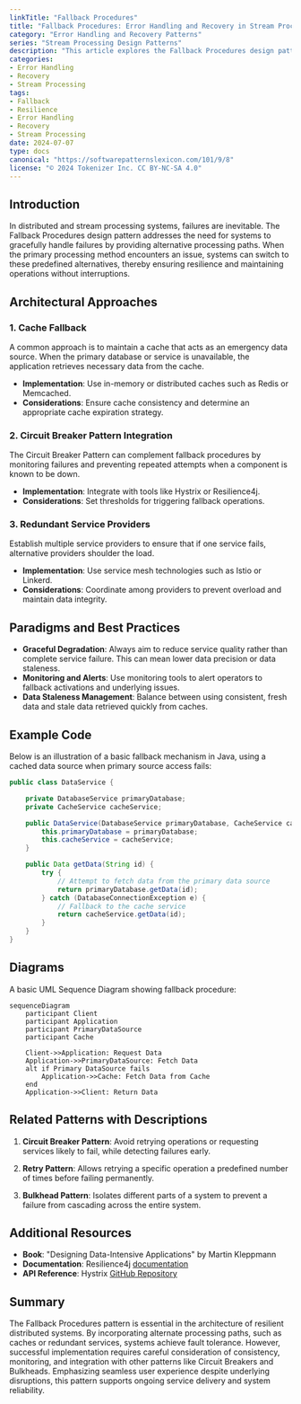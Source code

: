 ```yaml
---
linkTitle: "Fallback Procedures"
title: "Fallback Procedures: Error Handling and Recovery in Stream Processing"
category: "Error Handling and Recovery Patterns"
series: "Stream Processing Design Patterns"
description: "This article explores the Fallback Procedures design pattern, which outlines how to provide alternative processing paths when the primary processing fails, ensuring system resilience and continuous operation."
categories:
- Error Handling
- Recovery
- Stream Processing
tags:
- Fallback
- Resilience
- Error Handling
- Recovery
- Stream Processing
date: 2024-07-07
type: docs
canonical: "https://softwarepatternslexicon.com/101/9/8"
license: "© 2024 Tokenizer Inc. CC BY-NC-SA 4.0"
---
```


## Introduction

In distributed and stream processing systems, failures are inevitable. The Fallback Procedures design pattern addresses the need for systems to gracefully handle failures by providing alternative processing paths. When the primary processing method encounters an issue, systems can switch to these predefined alternatives, thereby ensuring resilience and maintaining operations without interruptions.

## Architectural Approaches

### 1. Cache Fallback

A common approach is to maintain a cache that acts as an emergency data source. When the primary database or service is unavailable, the application retrieves necessary data from the cache.

- **Implementation**: Use in-memory or distributed caches such as Redis or Memcached.
- **Considerations**: Ensure cache consistency and determine an appropriate cache expiration strategy.

### 2. Circuit Breaker Pattern Integration

The Circuit Breaker Pattern can complement fallback procedures by monitoring failures and preventing repeated attempts when a component is known to be down.

- **Implementation**: Integrate with tools like Hystrix or Resilience4j.
- **Considerations**: Set thresholds for triggering fallback operations.

### 3. Redundant Service Providers

Establish multiple service providers to ensure that if one service fails, alternative providers shoulder the load.

- **Implementation**: Use service mesh technologies such as Istio or Linkerd.
- **Considerations**: Coordinate among providers to prevent overload and maintain data integrity.

## Paradigms and Best Practices

- **Graceful Degradation**: Always aim to reduce service quality rather than complete service failure. This can mean lower data precision or data staleness.
- **Monitoring and Alerts**: Use monitoring tools to alert operators to fallback activations and underlying issues.
- **Data Staleness Management**: Balance between using consistent, fresh data and stale data retrieved quickly from caches.

## Example Code

Below is an illustration of a basic fallback mechanism in Java, using a cached data source when primary source access fails:

```java
public class DataService {

    private DatabaseService primaryDatabase;
    private CacheService cacheService;

    public DataService(DatabaseService primaryDatabase, CacheService cacheService) {
        this.primaryDatabase = primaryDatabase;
        this.cacheService = cacheService;
    }

    public Data getData(String id) {
        try {
            // Attempt to fetch data from the primary data source
            return primaryDatabase.getData(id);
        } catch (DatabaseConnectionException e) {
            // Fallback to the cache service
            return cacheService.getData(id);
        }
    }
}
```

## Diagrams

A basic UML Sequence Diagram showing fallback procedure:

```mermaid
sequenceDiagram
    participant Client
    participant Application
    participant PrimaryDataSource
    participant Cache

    Client->>Application: Request Data
    Application->>PrimaryDataSource: Fetch Data
    alt if Primary DataSource fails
        Application->>Cache: Fetch Data from Cache
    end
    Application->>Client: Return Data
```

## Related Patterns with Descriptions

1. **Circuit Breaker Pattern**: Avoid retrying operations or requesting services likely to fail, while detecting failures early.
  
2. **Retry Pattern**: Allows retrying a specific operation a predefined number of times before failing permanently.

3. **Bulkhead Pattern**: Isolates different parts of a system to prevent a failure from cascading across the entire system.

## Additional Resources

- **Book**: "Designing Data-Intensive Applications" by Martin Kleppmann
- **Documentation**: Resilience4j [documentation](http://resilience4j.readme.io/)
- **API Reference**: Hystrix [GitHub Repository](https://github.com/Netflix/Hystrix)

## Summary

The Fallback Procedures pattern is essential in the architecture of resilient distributed systems. By incorporating alternate processing paths, such as caches or redundant services, systems achieve fault tolerance. However, successful implementation requires careful consideration of consistency, monitoring, and integration with other patterns like Circuit Breakers and Bulkheads. Emphasizing seamless user experience despite underlying disruptions, this pattern supports ongoing service delivery and system reliability.
